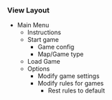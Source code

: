 ### View Layout
- Main Menu
  - Instructions  
  - Start game
    - Game config
    - Map/Game type
  - Load Game
  - Options
    - Modify game settings
    - Modify rules for games
      - Rest rules to default
